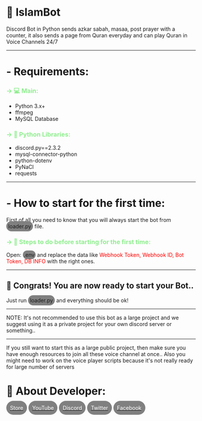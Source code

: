 <h1>🕋 IslamBot</h1>

<p>Discord Bot in Python sends azkar sabah, masaa, post prayer with a counter, it also sends a page from Quran everyday and can play Quran in Voice Channels 24/7</p>
<hr>
<h1>- Requirements:</h1>
<h3 style="color: lightgreen;">-> 💻 Main:</h3>
<ul>
    <li>Python 3.x+</li>
    <li>ffmpeg</li>
    <li>MySQL Database</li>
</ul>
<h3 style="color: lightgreen;">-> 📜 Python Libraries:</h3>
<ul>
    <li>discord.py==2.3.2</li>
    <li>mysql-connector-python</li>
    <li>python-dotenv</li>
    <li>PyNaCl</li>
    <li>requests</li>
</ul>
<hr>
<h1>- How to start for the first time:</h1>
<p>First of all you need to know that you will always start the bot from <span style="background-color: gray; padding:5px; border-radius: 25px">loader.py</span> file.</p>
<h3 style="color: lightgreen;">-> 🔨 Steps to do before starting for the first time:</h3>
<p>Open: <span style="background-color: gray; padding:3px; border-radius: 25px">.env</span> and replace the data like<span style="color: red;"> Webhook Token, Webhook ID, Bot Token, DB INFO</span> with the right ones.</p>
<hr>
<h2>🎉 Congrats! You are now ready to start your Bot..</h2>
Just run <span style="background-color: gray; padding:5px; border-radius: 25px">loader.py</span> and everything should be ok!
<hr>

<p>NOTE: It's not recommended to use this bot as a large project and we suggest using it as a private project for your own discord server or something..</p>
<hr>
<p>If you still want to start this as a large public project, then make sure you have enough resources to join all these voice channel at once.. Also you might need to work on the voice player scripts because it's not really ready for large number of servers</p>

<h1>🔗 About Developer:</h1>
<a href="https://store.narox.xyz/">
<span style="background-color: gray; color: white; padding:10px; border-radius: 25px">Store</span></a>
<a href="https://www.youtube.com/@NaroxEG">
<span style="background-color: gray; color: white; padding:10px; border-radius: 25px">YouTube</span></a>
<a href="https://discord.gg/HEbKpPKn4Q">
<span style="background-color: gray; color: white; padding:10px; border-radius: 25px">Discord</span></a>
<a href="https://twitter.com/NaroxEG">
<span style="background-color: gray; color: white; padding:10px; border-radius: 25px">Twitter</span></a>
<a href="https://facebook.com/RealNarox">
<span style="background-color: gray; color: white; padding:10px; border-radius: 25px">Facebook</span></a>
